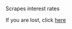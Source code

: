 Scrapes interest rates

If you are lost, click <a href="[URL](https://mlvdl.github.io/skills-github-pages/)">here</a>
